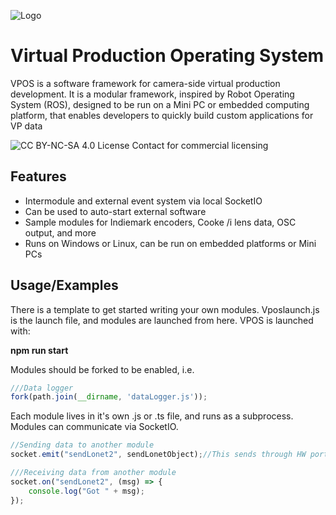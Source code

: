
![Logo](img/logo.png)


# Virtual Production Operating System

VPOS is a software framework for camera-side virtual production development. It is a modular framework, inspired by Robot Operating System (ROS), designed to be run on a Mini PC or embedded computing platform, that enables developers to quickly build custom applications for VP data



![CC BY-NC-SA 4.0 License](https://mirrors.creativecommons.org/presskit/buttons/80x15/svg/by-nc-sa.svg)
Contact for commercial licensing


## Features

- Intermodule and external event system via local SocketIO 
- Can be used to auto-start external software
- Sample modules for Indiemark encoders, Cooke /i lens data, OSC output, and more
- Runs on Windows or Linux, can be run on embedded platforms or Mini PCs


## Usage/Examples
There is a template to get started writing your own modules.
Vposlaunch.js is the launch file, and modules are launched from here. VPOS is launched with:

**npm run start**

Modules should be forked to be enabled, i.e.
```javascript
///Data logger 
fork(path.join(__dirname, 'dataLogger.js'));
```

Each module lives in it's own .js or .ts file, and runs as a subprocess. Modules can communicate via SocketIO.

```javascript
//Sending data to another module 
socket.emit("sendLonet2", sendLonetObject);//This sends through HW port to LONET2

///Receiving data from another module
socket.on("sendLonet2", (msg) => {
    console.log("Got " + msg);
}); 
```


